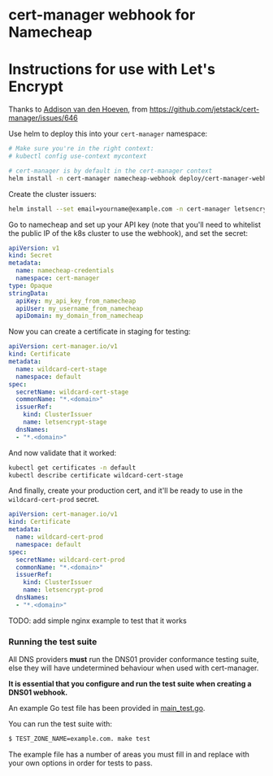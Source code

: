 # cert-manager webhook for Namecheap

# Instructions for use with Let's Encrypt

Thanks to [Addison van den Hoeven](https://github.com/Addyvan), from https://github.com/jetstack/cert-manager/issues/646

Use helm to deploy this into your `cert-manager` namespace:

``` sh
# Make sure you're in the right context:
# kubectl config use-context mycontext

# cert-manager is by default in the cert-manager context
helm install -n cert-manager namecheap-webhook deploy/cert-manager-webhook-namecheap/
```

Create the cluster issuers:

``` sh
helm install --set email=yourname@example.com -n cert-manager letsencrypt-namecheap-issuer deploy/letsencrypt-namecheap-issuer/
```

Go to namecheap and set up your API key (note that you'll need to whitelist the
public IP of the k8s cluster to use the webhook), and set the secret:

``` yaml
apiVersion: v1
kind: Secret
metadata:
  name: namecheap-credentials
  namespace: cert-manager
type: Opaque
stringData:
  apiKey: my_api_key_from_namecheap
  apiUser: my_username_from_namecheap
  apiDomain: my_domain_from_namecheap
```

Now you can create a certificate in staging for testing:

``` yaml
apiVersion: cert-manager.io/v1
kind: Certificate
metadata:
  name: wildcard-cert-stage
  namespace: default
spec:
  secretName: wildcard-cert-stage
  commonName: "*.<domain>"
  issuerRef:
    kind: ClusterIssuer
    name: letsencrypt-stage
  dnsNames:
  - "*.<domain>"
```

And now validate that it worked:

``` sh
kubectl get certificates -n default
kubectl describe certificate wildcard-cert-stage
```

And finally, create your production cert, and it'll be ready to use in the
`wildcard-cert-prod` secret.

``` yaml
apiVersion: cert-manager.io/v1
kind: Certificate
metadata:
  name: wildcard-cert-prod
  namespace: default
spec:
  secretName: wildcard-cert-prod
  commonName: "*.<domain>"
  issuerRef:
    kind: ClusterIssuer
    name: letsencrypt-prod
  dnsNames:
  - "*.<domain>"
```

TODO: add simple nginx example to test that it works

### Running the test suite

All DNS providers **must** run the DNS01 provider conformance testing suite,
else they will have undetermined behaviour when used with cert-manager.

**It is essential that you configure and run the test suite when creating a
DNS01 webhook.**

An example Go test file has been provided in [main_test.go](https://github.com/jetstack/cert-manager-webhook-example/blob/master/main_test.go).

You can run the test suite with:

```bash
$ TEST_ZONE_NAME=example.com. make test
```

The example file has a number of areas you must fill in and replace with your
own options in order for tests to pass.

